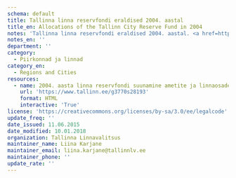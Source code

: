 ```yaml
---
schema: default
title: Tallinna linna reservfondi eraldised 2004. aastal
title_en: Allocations of the Tallinn City Reserve Fund in 2004
notes: 'Tallinna linna reservfondi eraldised 2004. aastal. <a href=http://www.tallinn.ee/eelarve>Tallinna eelarved</a>.'
notes_en: ''
department: ''
category:
  - Piirkonnad ja linnad
category_en:
  - Regions and Cities
resources:
  - name: 2004. aasta linna reservfondi suunamine ametite ja linnaosade lõikes
    url: 'https://www.tallinn.ee/g3770s28193'
    format: HTML
    interactive: 'True'
license: 'https://creativecommons.org/licenses/by-sa/3.0/ee/legalcode'
update_freq: ''
date_issued: 11.06.2015
date_modified: 10.01.2018
organization: Tallinna Linnavalitsus
maintainer_name: Liina Karjane
maintainer_email: liina.karjane@tallinnlv.ee
maintainer_phone: ''
update_rate: ''
---
```

